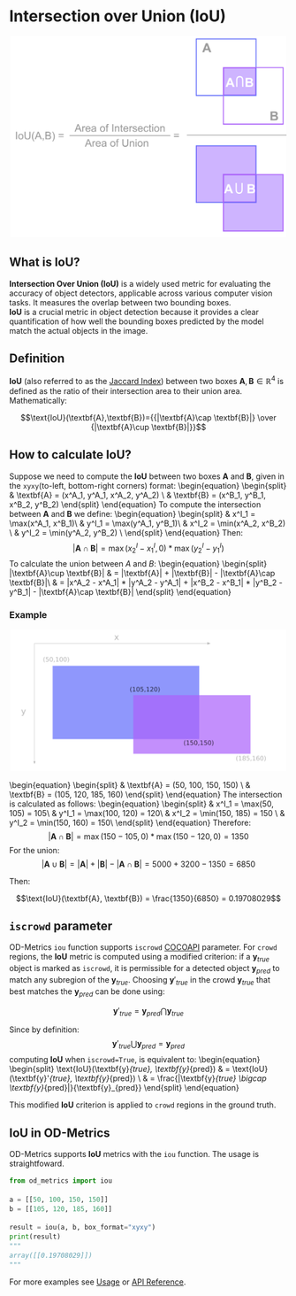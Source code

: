 # Intersection over Union (IoU)

<p align="center">
<img src="../assets/images/iou.png" alt="drawing" width="500"/></p>

## What is IoU?
**Intersection Over Union (IoU)** is a widely used metric for evaluating the accuracy of object detectors, applicable across various computer vision tasks. It measures the overlap between two bounding boxes.<br>
**IoU** is a crucial metric in object detection because it provides a clear quantification of how well the bounding boxes predicted by the model match the actual objects in the image.



## Definition
**IoU** (also referred to as the [Jaccard Index](https://en.wikipedia.org/wiki/Jaccard_index)) between two boxes $\textbf{A}, \textbf{B} \in \mathbb{R}^4$ is defined as the ratio of their intersection area to their union area.<br>
Mathematically:

$$\text{IoU}(\textbf{A},\textbf{B})={{|\textbf{A}\cap \textbf{B}|} \over {|\textbf{A}\cup \textbf{B}|}}$$

## How to calculate IoU?
Suppose we need to compute the **IoU** between two boxes $\textbf{A}$ and $\textbf{B}$, given in the `xyxy`(to-left, bottom-right corners) format:
\begin{equation}
\begin{split}
& \textbf{A} = (x^A_1, y^A_1, x^A_2, y^A_2) \\
& \textbf{B} = (x^B_1, y^B_1, x^B_2, y^B_2)
\end{split}
\end{equation}
To compute the intersection between $\textbf{A}$ and $\textbf{B}$ we define:
\begin{equation}
\begin{split}
& x^I_1 = \max(x^A_1, x^B_1)\\
& y^I_1 = \max(y^A_1, y^B_1)\\
& x^I_2 = \min(x^A_2, x^B_2) \\
& y^I_2 = \min(y^A_2, y^B_2) \\
\end{split}
\end{equation}
Then:
$$ |\textbf{A}\cap \textbf{B}| = \max(x^I_2 - x^I_1, 0) * \max(y^I_2 - y^I_1) $$
To calculate the union between $A$ and $B$:
\begin{equation}
\begin{split}
|\textbf{A}\cup \textbf{B}| & = |\textbf{A}| + |\textbf{B}| - |\textbf{A}\cap \textbf{B}|\\
& = |x^A_2 - x^A_1| * |y^A_2 - y^A_1| + |x^B_2 - x^B_1| * |y^B_2 - y^B_1| - |\textbf{A}\cap \textbf{B}|
\end{split}
\end{equation}

### Example
<p align="center">
<img src="../assets/images/iou_example.png" alt="drawing" width="500"/></p>

\begin{equation}
\begin{split}
& \textbf{A} = (50, 100, 150, 150) \\
& \textbf{B} = (105, 120, 185, 160)
\end{split}
\end{equation}
The intersection is calculated as follows:
\begin{equation}
\begin{split}
& x^I_1 = \max(50, 105) = 105\\
& y^I_1 = \max(100, 120) = 120\\
& x^I_2 = \min(150, 185) = 150 \\
& y^I_2 = \min(150, 160) = 150\\
\end{split}
\end{equation}
Therefore:
$$ |\textbf{A}\cap \textbf{B}| = \max(150 - 105, 0) * \max(150 - 120, 0) = 1350 $$
For the union:
$$ |\textbf{A}\cup \textbf{B}| = |\textbf{A}| + |\textbf{B}| - |\textbf{A}\cap \textbf{B}| = 5000 + 3200 - 1350 = 6850 $$

Then:

$$\text{IoU}(\textbf{A}, \textbf{B}) = \frac{1350}{6850} = 0.19708029$$


## `iscrowd` parameter
OD-Metrics `iou` function supports `iscrowd` [COCOAPI](https://github.com/cocodataset/cocoapi) parameter.
For `crowd` regions, the **IoU** metric is computed using a modified criterion: if a $\textbf{y}_{true}$ object is marked as `iscrowd`, it is permissible for a detected object $\textbf{y}_{pred}$ to match any subregion of the $\textbf{y}_{true}$. Choosing $\textbf{y}'_{true}$ in the crowd $\textbf{y}_{true}$ that best matches the $\textbf{y}_{pred}$ can be done using:

$$\textbf{y}'_{true} = \textbf{y}_{pred} \bigcap \textbf{y}_{true}$$

Since by definition:
$$ \textbf{y}'_{true} \bigcup \textbf{y}_{pred} = \textbf{y}_{pred}$$
computing **IoU** when `iscrowd=True`, is equivalent to:
\begin{equation}
\begin{split}
\text{IoU}(\textbf{y}_{true}, \textbf{y}_{pred}) & = \text{IoU}(\textbf{y}'_{true}, \textbf{y}_{pred}) 
       \\ & = \frac{|\textbf{y}_{true} \bigcap \textbf{y}_{pred}|}{\textbf{y}_{pred}}
\end{split}
\end{equation}

This modified **IoU** criterion is applied to `crowd` regions in the ground truth.


## IoU in OD-Metrics
OD-Metrics supports **IoU** metrics with the `iou` function. The usage is straightfoward.
```python
from od_metrics import iou

a = [[50, 100, 150, 150]]
b = [[105, 120, 185, 160]]

result = iou(a, b, box_format="xyxy")
print(result)
"""
array([[0.19708029]])
"""
```

For more examples see [Usage](usage.md#iou) or [API Reference](api_reference.md).
